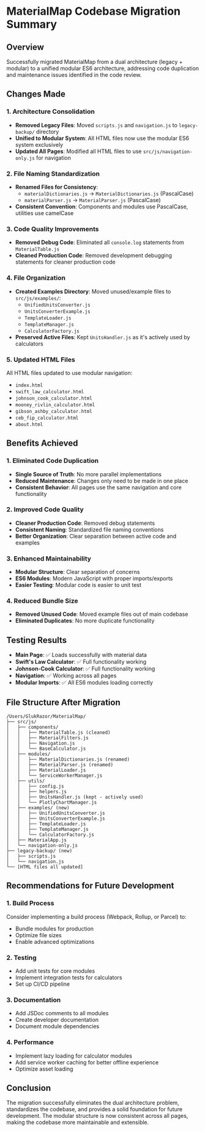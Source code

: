 # MaterialMap Codebase Migration Summary

## Overview
Successfully migrated MaterialMap from a dual architecture (legacy + modular) to a unified modular ES6 architecture, addressing code duplication and maintenance issues identified in the code review.

## Changes Made

### 1. Architecture Consolidation
- **Removed Legacy Files**: Moved `scripts.js` and `navigation.js` to `legacy-backup/` directory
- **Unified to Modular System**: All HTML files now use the modular ES6 system exclusively
- **Updated All Pages**: Modified all HTML files to use `src/js/navigation-only.js` for navigation

### 2. File Naming Standardization
- **Renamed Files for Consistency**:
  - `materialDictionaries.js` → `MaterialDictionaries.js` (PascalCase)
  - `materialParser.js` → `MaterialParser.js` (PascalCase)
- **Consistent Convention**: Components and modules use PascalCase, utilities use camelCase

### 3. Code Quality Improvements
- **Removed Debug Code**: Eliminated all `console.log` statements from `MaterialTable.js`
- **Cleaned Production Code**: Removed development debugging statements for cleaner production code

### 4. File Organization
- **Created Examples Directory**: Moved unused/example files to `src/js/examples/`:
  - `UnifiedUnitsConverter.js`
  - `UnitsConverterExample.js`
  - `TemplateLoader.js`
  - `TemplateManager.js`
  - `CalculatorFactory.js`
- **Preserved Active Files**: Kept `UnitsHandler.js` as it's actively used by calculators

### 5. Updated HTML Files
All HTML files updated to use modular navigation:
- `index.html`
- `swift_law_calculator.html`
- `johnson_cook_calculator.html`
- `mooney_rivlin_calculator.html`
- `gibson_ashby_calculator.html`
- `ceb_fip_calculator.html`
- `about.html`

## Benefits Achieved

### 1. Eliminated Code Duplication
- **Single Source of Truth**: No more parallel implementations
- **Reduced Maintenance**: Changes only need to be made in one place
- **Consistent Behavior**: All pages use the same navigation and core functionality

### 2. Improved Code Quality
- **Cleaner Production Code**: Removed debug statements
- **Consistent Naming**: Standardized file naming conventions
- **Better Organization**: Clear separation between active code and examples

### 3. Enhanced Maintainability
- **Modular Structure**: Clear separation of concerns
- **ES6 Modules**: Modern JavaScript with proper imports/exports
- **Easier Testing**: Modular code is easier to unit test

### 4. Reduced Bundle Size
- **Removed Unused Code**: Moved example files out of main codebase
- **Eliminated Duplicates**: No more duplicate functionality

## Testing Results
- **Main Page**: ✅ Loads successfully with material data
- **Swift's Law Calculator**: ✅ Full functionality working
- **Johnson-Cook Calculator**: ✅ Full functionality working
- **Navigation**: ✅ Working across all pages
- **Modular Imports**: ✅ All ES6 modules loading correctly

## File Structure After Migration

```
/Users/GlukRazor/MaterialMap/
├── src/js/
│   ├── components/
│   │   ├── MaterialTable.js (cleaned)
│   │   ├── MaterialFilters.js
│   │   ├── Navigation.js
│   │   └── BaseCalculator.js
│   ├── modules/
│   │   ├── MaterialDictionaries.js (renamed)
│   │   ├── MaterialParser.js (renamed)
│   │   ├── MaterialLoader.js
│   │   └── ServiceWorkerManager.js
│   ├── utils/
│   │   ├── config.js
│   │   ├── helpers.js
│   │   ├── UnitsHandler.js (kept - actively used)
│   │   └── PlotlyChartManager.js
│   ├── examples/ (new)
│   │   ├── UnifiedUnitsConverter.js
│   │   ├── UnitsConverterExample.js
│   │   ├── TemplateLoader.js
│   │   ├── TemplateManager.js
│   │   └── CalculatorFactory.js
│   ├── MaterialApp.js
│   └── navigation-only.js
├── legacy-backup/ (new)
│   ├── scripts.js
│   └── navigation.js
└── [HTML files all updated]
```

## Recommendations for Future Development

### 1. Build Process
Consider implementing a build process (Webpack, Rollup, or Parcel) to:
- Bundle modules for production
- Optimize file sizes
- Enable advanced optimizations

### 2. Testing
- Add unit tests for core modules
- Implement integration tests for calculators
- Set up CI/CD pipeline

### 3. Documentation
- Add JSDoc comments to all modules
- Create developer documentation
- Document module dependencies

### 4. Performance
- Implement lazy loading for calculator modules
- Add service worker caching for better offline experience
- Optimize asset loading

## Conclusion
The migration successfully eliminates the dual architecture problem, standardizes the codebase, and provides a solid foundation for future development. The modular structure is now consistent across all pages, making the codebase more maintainable and extensible.